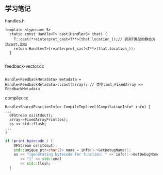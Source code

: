 ## 学习笔记

handles.h

```
template <typename S>
  static const Handle<T> cast(Handle<S> that) {
    T::cast(*reinterpret_cast<T**>(that.location_));// 调用T类型的静态方法cast,比如
    return Handle<T>(reinterpret_cast<T**>(that.location_));
  }
  
```

feedback-vector.cc

```

Handle<FeedbackMetadata> metadata = Handle<FeedbackMetadata>::cast(array); // 类型cast,FixedArray => FeedbackMetadata

```


compiler.cc

```
Handle<SharedFunctionInfo> CompileToplevel(CompilationInfo* info) {
...
  OFStream os(stdout);
  array->FixedArrayPrint(os);
  os << std::flush;
...
}

```

```interpreter.cc InterpreterCompilationJob::PrepareJobImpl
if (print_bytecode_) {
    OFStream os(stdout);
    std::unique_ptr<char[]> name = info()->GetDebugName();
    os << "[generating bytecode for function: " << info()->GetDebugName().get()
       << "]" << std::endl
       << std::flush;
  }
```

